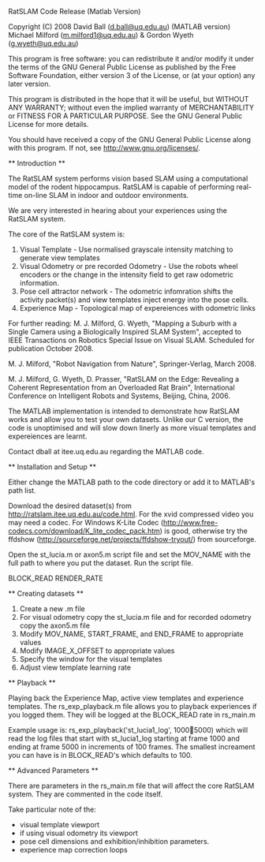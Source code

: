 RatSLAM Code Release (Matlab Version)

Copyright (C) 2008 David Ball (d.ball@uq.edu.au) (MATLAB version)
Michael Milford (m.milford1@uq.edu.au) & Gordon Wyeth (g.wyeth@uq.edu.au)
 
This program is free software: you can redistribute it and/or modify
it under the terms of the GNU General Public License as published by
the Free Software Foundation, either version 3 of the License, or
(at your option) any later version.

This program is distributed in the hope that it will be useful,
but WITHOUT ANY WARRANTY; without even the implied warranty of
MERCHANTABILITY or FITNESS FOR A PARTICULAR PURPOSE.  See the
GNU General Public License for more details.

You should have received a copy of the GNU General Public License
along with this program.  If not, see <http://www.gnu.org/licenses/>.


** Introduction **

The RatSLAM system performs vision based SLAM using a computational model of the rodent hippocampus. RatSLAM is capable of performing real-time on-line SLAM in indoor and outdoor environments.

We are very interested in hearing about your experiences using the RatSLAM system.

The core of the RatSLAM system is:
1. Visual Template - Use normalised grayscale intensity matching to generate view templates
2. Visual Odometry or pre recorded Odometry - Use the robots wheel encoders or the change in the intensity field to get raw odometric information.
3. Pose cell attractor network - The odometric infomration shifts the activity packet(s) and view templates inject energy into the pose cells.
4. Experience Map - Topological map of expereiences with odometric links

For further reading:
M. J. Milford, G. Wyeth, "Mapping a Suburb with a Single Camera using a Biologically Inspired SLAM System", accepted to IEEE Transactions on Robotics Special Issue on Visual SLAM. Scheduled for publication October 2008. 

M. J. Milford, "Robot Navigation from Nature", Springer-Verlag, March 2008.

M. J. Milford, G. Wyeth, D. Prasser, "RatSLAM on the Edge: Revealing a Coherent Representation from an Overloaded Rat Brain", International Conference on Intelligent Robots and Systems, Beijing, China, 2006.

The MATLAB implementation is intended to demonstrate how RatSLAM works and allow you to test your own datasets. Unlike our C version, the code is unoptimised and will slow down linerly as more visual templates and expereiences are learnt.

Contact dball at itee.uq.edu.au regarding the MATLAB code.


** Installation and Setup **

Either change the MATLAB path to the code directory or add it to MATLAB's path list.

Download the desired dataset(s) from http://ratslam.itee.uq.edu.au/code.html. For the xvid compressed video you may need a codec. For Windows K-Lite Codec (http://www.free-codecs.com/download/K_lite_codec_pack.htm) is good, otherwise try the ffdshow (http://sourceforge.net/projects/ffdshow-tryout/) from sourceforge.

Open the st_lucia.m or axon5.m script file and set the MOV_NAME with the full path to where you put the dataset. Run the script file.

BLOCK_READ
RENDER_RATE

** Creating datasets **

1. Create a new .m file
2. For visual odometry copy the st_lucia.m file
 and for recorded odometry copy the axon5.m file
3. Modify MOV_NAME, START_FRAME, and END_FRAME to appropriate values
4. Modify IMAGE_X_OFFSET to appropriate values
5. Specify the window for the visual templates
7. Adjust view template learning rate


** Playback **

Playing back the Experience Map, active view templates and experience templates.
The rs_exp_playback.m file allows you to playback experiences if you logged them. They will be logged at the BLOCK_READ rate in rs_main.m

Example usage is:
rs_exp_playback('st_lucia1_log', 1000:100:5000)
which will read the log files that start with st_lucia1_log starting at frame 1000 and ending at frame 5000 in increments of 100 frames. The smallest increament you can have is in BLOCK_READ's which defaults to 100.


** Advanced Parameters **

There are parameters in the rs_main.m file that will affect the core RatSLAM system. They are commented in the code itself.

Take particular note of the:
* visual template viewport
* if using visual odometry its viewport
* pose cell dimensions and exhibition/inhibition parameters.
* experience map correction loops



